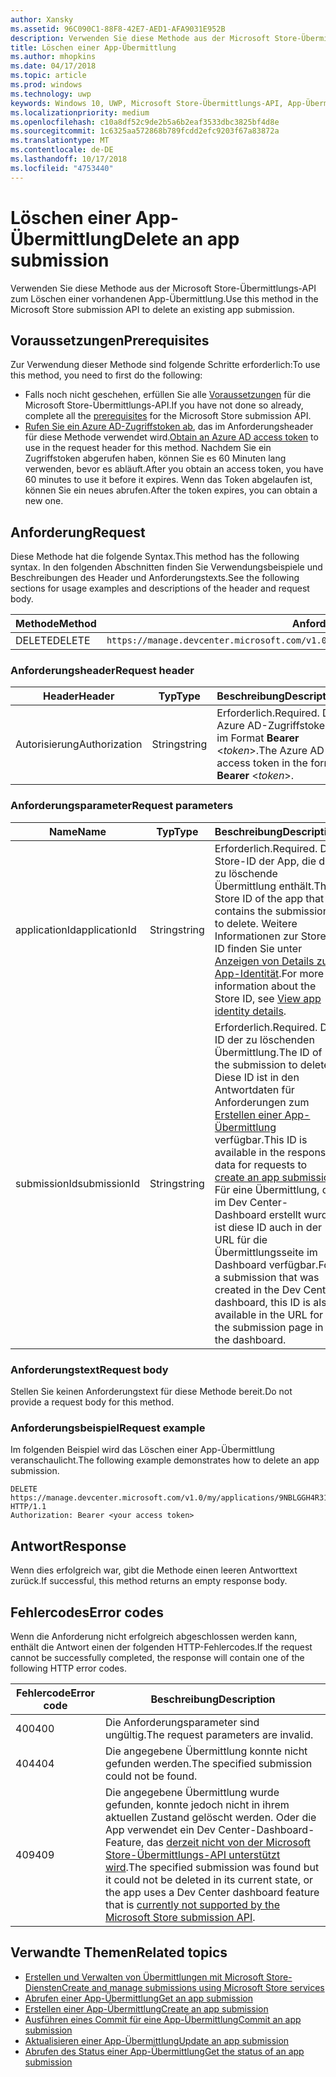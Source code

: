 ```yaml
---
author: Xansky
ms.assetid: 96C090C1-88F8-42E7-AED1-AFA9031E952B
description: Verwenden Sie diese Methode aus der Microsoft Store-Übermittlungs-API zum Löschen einer vorhandenen App-Übermittlung.
title: Löschen einer App-Übermittlung
ms.author: mhopkins
ms.date: 04/17/2018
ms.topic: article
ms.prod: windows
ms.technology: uwp
keywords: Windows 10, UWP, Microsoft Store-Übermittlungs-API, App-Übermittlung, löschen
ms.localizationpriority: medium
ms.openlocfilehash: c10a8df52c9de2b5a6b2eaf3533dbc3825bf4d8e
ms.sourcegitcommit: 1c6325aa572868b789fcdd2efc9203f67a83872a
ms.translationtype: MT
ms.contentlocale: de-DE
ms.lasthandoff: 10/17/2018
ms.locfileid: "4753440"
---
```

# <a name="delete-an-app-submission"></a><span data-ttu-id="69ac4-104">Löschen einer App-Übermittlung</span><span class="sxs-lookup"><span data-stu-id="69ac4-104">Delete an app submission</span></span>

<span data-ttu-id="69ac4-105">Verwenden Sie diese Methode aus der Microsoft Store-Übermittlungs-API zum Löschen einer vorhandenen App-Übermittlung.</span><span class="sxs-lookup"><span data-stu-id="69ac4-105">Use this method in the Microsoft Store submission API to delete an existing app submission.</span></span>

## <a name="prerequisites"></a><span data-ttu-id="69ac4-106">Voraussetzungen</span><span class="sxs-lookup"><span data-stu-id="69ac4-106">Prerequisites</span></span>

<span data-ttu-id="69ac4-107">Zur Verwendung dieser Methode sind folgende Schritte erforderlich:</span><span class="sxs-lookup"><span data-stu-id="69ac4-107">To use this method, you need to first do the following:</span></span>

* <span data-ttu-id="69ac4-108">Falls noch nicht geschehen, erfüllen Sie alle [Voraussetzungen](create-and-manage-submissions-using-windows-store-services.md#prerequisites) für die Microsoft Store-Übermittlungs-API.</span><span class="sxs-lookup"><span data-stu-id="69ac4-108">If you have not done so already, complete all the [prerequisites](create-and-manage-submissions-using-windows-store-services.md#prerequisites) for the Microsoft Store submission API.</span></span>
* <span data-ttu-id="69ac4-109">[Rufen Sie ein Azure AD-Zugriffstoken ab](create-and-manage-submissions-using-windows-store-services.md#obtain-an-azure-ad-access-token), das im Anforderungsheader für diese Methode verwendet wird.</span><span class="sxs-lookup"><span data-stu-id="69ac4-109">[Obtain an Azure AD access token](create-and-manage-submissions-using-windows-store-services.md#obtain-an-azure-ad-access-token) to use in the request header for this method.</span></span> <span data-ttu-id="69ac4-110">Nachdem Sie ein Zugriffstoken abgerufen haben, können Sie es 60 Minuten lang verwenden, bevor es abläuft.</span><span class="sxs-lookup"><span data-stu-id="69ac4-110">After you obtain an access token, you have 60 minutes to use it before it expires.</span></span> <span data-ttu-id="69ac4-111">Wenn das Token abgelaufen ist, können Sie ein neues abrufen.</span><span class="sxs-lookup"><span data-stu-id="69ac4-111">After the token expires, you can obtain a new one.</span></span>

## <a name="request"></a><span data-ttu-id="69ac4-112">Anforderung</span><span class="sxs-lookup"><span data-stu-id="69ac4-112">Request</span></span>

<span data-ttu-id="69ac4-113">Diese Methode hat die folgende Syntax.</span><span class="sxs-lookup"><span data-stu-id="69ac4-113">This method has the following syntax.</span></span> <span data-ttu-id="69ac4-114">In den folgenden Abschnitten finden Sie Verwendungsbeispiele und Beschreibungen des Header und Anforderungstexts.</span><span class="sxs-lookup"><span data-stu-id="69ac4-114">See the following sections for usage examples and descriptions of the header and request body.</span></span>

| <span data-ttu-id="69ac4-115">Methode</span><span class="sxs-lookup"><span data-stu-id="69ac4-115">Method</span></span> | <span data-ttu-id="69ac4-116">Anforderungs-URI</span><span class="sxs-lookup"><span data-stu-id="69ac4-116">Request URI</span></span>                                                      |
|--------|------------------------------------------------------------------|
| <span data-ttu-id="69ac4-117">DELETE</span><span class="sxs-lookup"><span data-stu-id="69ac4-117">DELETE</span></span>    | ```https://manage.devcenter.microsoft.com/v1.0/my/applications/{applicationId}/submissions/{submissionId}``` |


### <a name="request-header"></a><span data-ttu-id="69ac4-118">Anforderungsheader</span><span class="sxs-lookup"><span data-stu-id="69ac4-118">Request header</span></span>

| <span data-ttu-id="69ac4-119">Header</span><span class="sxs-lookup"><span data-stu-id="69ac4-119">Header</span></span>        | <span data-ttu-id="69ac4-120">Typ</span><span class="sxs-lookup"><span data-stu-id="69ac4-120">Type</span></span>   | <span data-ttu-id="69ac4-121">Beschreibung</span><span class="sxs-lookup"><span data-stu-id="69ac4-121">Description</span></span>                                                                 |
|---------------|--------|-----------------------------------------------------------------------------|
| <span data-ttu-id="69ac4-122">Autorisierung</span><span class="sxs-lookup"><span data-stu-id="69ac4-122">Authorization</span></span> | <span data-ttu-id="69ac4-123">String</span><span class="sxs-lookup"><span data-stu-id="69ac4-123">string</span></span> | <span data-ttu-id="69ac4-124">Erforderlich.</span><span class="sxs-lookup"><span data-stu-id="69ac4-124">Required.</span></span> <span data-ttu-id="69ac4-125">Das Azure AD-Zugriffstoken im Format **Bearer** &lt;*token*&gt;.</span><span class="sxs-lookup"><span data-stu-id="69ac4-125">The Azure AD access token in the form **Bearer** &lt;*token*&gt;.</span></span> |


### <a name="request-parameters"></a><span data-ttu-id="69ac4-126">Anforderungsparameter</span><span class="sxs-lookup"><span data-stu-id="69ac4-126">Request parameters</span></span>

| <span data-ttu-id="69ac4-127">Name</span><span class="sxs-lookup"><span data-stu-id="69ac4-127">Name</span></span>        | <span data-ttu-id="69ac4-128">Typ</span><span class="sxs-lookup"><span data-stu-id="69ac4-128">Type</span></span>   | <span data-ttu-id="69ac4-129">Beschreibung</span><span class="sxs-lookup"><span data-stu-id="69ac4-129">Description</span></span>                                                                 |
|---------------|--------|-----------------------------------------------------------------------------|
| <span data-ttu-id="69ac4-130">applicationId</span><span class="sxs-lookup"><span data-stu-id="69ac4-130">applicationId</span></span> | <span data-ttu-id="69ac4-131">String</span><span class="sxs-lookup"><span data-stu-id="69ac4-131">string</span></span> | <span data-ttu-id="69ac4-132">Erforderlich.</span><span class="sxs-lookup"><span data-stu-id="69ac4-132">Required.</span></span> <span data-ttu-id="69ac4-133">Die Store-ID der App, die die zu löschende Übermittlung enthält.</span><span class="sxs-lookup"><span data-stu-id="69ac4-133">The Store ID of the app that contains the submission to delete.</span></span> <span data-ttu-id="69ac4-134">Weitere Informationen zur Store-ID finden Sie unter [Anzeigen von Details zur App-Identität](https://msdn.microsoft.com/windows/uwp/publish/view-app-identity-details).</span><span class="sxs-lookup"><span data-stu-id="69ac4-134">For more information about the Store ID, see [View app identity details](https://msdn.microsoft.com/windows/uwp/publish/view-app-identity-details).</span></span>  |
| <span data-ttu-id="69ac4-135">submissionId</span><span class="sxs-lookup"><span data-stu-id="69ac4-135">submissionId</span></span> | <span data-ttu-id="69ac4-136">String</span><span class="sxs-lookup"><span data-stu-id="69ac4-136">string</span></span> | <span data-ttu-id="69ac4-137">Erforderlich.</span><span class="sxs-lookup"><span data-stu-id="69ac4-137">Required.</span></span> <span data-ttu-id="69ac4-138">Die ID der zu löschenden Übermittlung.</span><span class="sxs-lookup"><span data-stu-id="69ac4-138">The ID of the submission to delete.</span></span> <span data-ttu-id="69ac4-139">Diese ID ist in den Antwortdaten für Anforderungen zum [Erstellen einer App-Übermittlung](create-an-app-submission.md) verfügbar.</span><span class="sxs-lookup"><span data-stu-id="69ac4-139">This ID is available in the response data for requests to [create an app submission](create-an-app-submission.md).</span></span> <span data-ttu-id="69ac4-140">Für eine Übermittlung, die im Dev Center-Dashboard erstellt wurde, ist diese ID auch in der URL für die Übermittlungsseite im Dashboard verfügbar.</span><span class="sxs-lookup"><span data-stu-id="69ac4-140">For a submission that was created in the Dev Center dashboard, this ID is also available in the URL for the submission page in the dashboard.</span></span>  |


### <a name="request-body"></a><span data-ttu-id="69ac4-141">Anforderungstext</span><span class="sxs-lookup"><span data-stu-id="69ac4-141">Request body</span></span>

<span data-ttu-id="69ac4-142">Stellen Sie keinen Anforderungstext für diese Methode bereit.</span><span class="sxs-lookup"><span data-stu-id="69ac4-142">Do not provide a request body for this method.</span></span>


### <a name="request-example"></a><span data-ttu-id="69ac4-143">Anforderungsbeispiel</span><span class="sxs-lookup"><span data-stu-id="69ac4-143">Request example</span></span>

<span data-ttu-id="69ac4-144">Im folgenden Beispiel wird das Löschen einer App-Übermittlung veranschaulicht.</span><span class="sxs-lookup"><span data-stu-id="69ac4-144">The following example demonstrates how to delete an app submission.</span></span>

```
DELETE https://manage.devcenter.microsoft.com/v1.0/my/applications/9NBLGGH4R315/submissions/1152921504621243610 HTTP/1.1
Authorization: Bearer <your access token>
```

## <a name="response"></a><span data-ttu-id="69ac4-145">Antwort</span><span class="sxs-lookup"><span data-stu-id="69ac4-145">Response</span></span>

<span data-ttu-id="69ac4-146">Wenn dies erfolgreich war, gibt die Methode einen leeren Antworttext zurück.</span><span class="sxs-lookup"><span data-stu-id="69ac4-146">If successful, this method returns an empty response body.</span></span>

## <a name="error-codes"></a><span data-ttu-id="69ac4-147">Fehlercodes</span><span class="sxs-lookup"><span data-stu-id="69ac4-147">Error codes</span></span>

<span data-ttu-id="69ac4-148">Wenn die Anforderung nicht erfolgreich abgeschlossen werden kann, enthält die Antwort einen der folgenden HTTP-Fehlercodes.</span><span class="sxs-lookup"><span data-stu-id="69ac4-148">If the request cannot be successfully completed, the response will contain one of the following HTTP error codes.</span></span>

| <span data-ttu-id="69ac4-149">Fehlercode</span><span class="sxs-lookup"><span data-stu-id="69ac4-149">Error code</span></span> |  <span data-ttu-id="69ac4-150">Beschreibung</span><span class="sxs-lookup"><span data-stu-id="69ac4-150">Description</span></span>   |
|--------|------------------|
| <span data-ttu-id="69ac4-151">400</span><span class="sxs-lookup"><span data-stu-id="69ac4-151">400</span></span>  | <span data-ttu-id="69ac4-152">Die Anforderungsparameter sind ungültig.</span><span class="sxs-lookup"><span data-stu-id="69ac4-152">The request parameters are invalid.</span></span> |
| <span data-ttu-id="69ac4-153">404</span><span class="sxs-lookup"><span data-stu-id="69ac4-153">404</span></span>  | <span data-ttu-id="69ac4-154">Die angegebene Übermittlung konnte nicht gefunden werden.</span><span class="sxs-lookup"><span data-stu-id="69ac4-154">The specified submission could not be found.</span></span> |
| <span data-ttu-id="69ac4-155">409</span><span class="sxs-lookup"><span data-stu-id="69ac4-155">409</span></span>  | <span data-ttu-id="69ac4-156">Die angegebene Übermittlung wurde gefunden, konnte jedoch nicht in ihrem aktuellen Zustand gelöscht werden. Oder die App verwendet ein Dev Center-Dashboard-Feature, das [derzeit nicht von der Microsoft Store-Übermittlungs-API unterstützt wird](create-and-manage-submissions-using-windows-store-services.md#not_supported).</span><span class="sxs-lookup"><span data-stu-id="69ac4-156">The specified submission was found but it could not be deleted in its current state, or the app uses a Dev Center dashboard feature that is [currently not supported by the Microsoft Store submission API](create-and-manage-submissions-using-windows-store-services.md#not_supported).</span></span> |


## <a name="related-topics"></a><span data-ttu-id="69ac4-157">Verwandte Themen</span><span class="sxs-lookup"><span data-stu-id="69ac4-157">Related topics</span></span>

* [<span data-ttu-id="69ac4-158">Erstellen und Verwalten von Übermittlungen mit Microsoft Store-Diensten</span><span class="sxs-lookup"><span data-stu-id="69ac4-158">Create and manage submissions using Microsoft Store services</span></span>](create-and-manage-submissions-using-windows-store-services.md)
* [<span data-ttu-id="69ac4-159">Abrufen einer App-Übermittlung</span><span class="sxs-lookup"><span data-stu-id="69ac4-159">Get an app submission</span></span>](get-an-app-submission.md)
* [<span data-ttu-id="69ac4-160">Erstellen einer App-Übermittlung</span><span class="sxs-lookup"><span data-stu-id="69ac4-160">Create an app submission</span></span>](create-an-app-submission.md)
* [<span data-ttu-id="69ac4-161">Ausführen eines Commit für eine App-Übermittlung</span><span class="sxs-lookup"><span data-stu-id="69ac4-161">Commit an app submission</span></span>](commit-an-app-submission.md)
* [<span data-ttu-id="69ac4-162">Aktualisieren einer App-Übermittlung</span><span class="sxs-lookup"><span data-stu-id="69ac4-162">Update an app submission</span></span>](update-an-app-submission.md)
* [<span data-ttu-id="69ac4-163">Abrufen des Status einer App-Übermittlung</span><span class="sxs-lookup"><span data-stu-id="69ac4-163">Get the status of an app submission</span></span>](get-status-for-an-app-submission.md)
